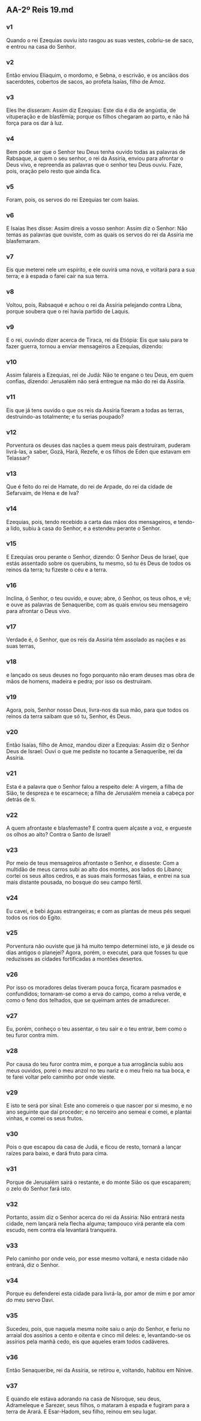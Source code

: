 ## AA-2º Reis 19.md
### v1
 Quando o rei Ezequias ouviu isto rasgou as suas vestes, cobriu-se de saco, e entrou na casa do Senhor.
### v2
 Então enviou Eliaquim, o mordomo, e Sebna, o escrivão, e os anciãos dos sacerdotes, cobertos de sacos, ao profeta Isaías, filho de Amoz.
### v3
 Eles lhe disseram: Assim diz Ezequias: Este dia é dia de angústia, de vituperação e de blasfêmia; porque os filhos chegaram ao parto, e não há força para os dar à luz.
### v4
 Bem pode ser que o Senhor teu Deus tenha ouvido todas as palavras de Rabsaque, a quem o seu senhor, o rei da Assiria, enviou para afrontar o Deus vivo, e repreenda as palavras que o senhor teu Deus ouviu. Faze, pois, oração pelo resto que ainda fica.
### v5
 Foram, pois, os servos do rei Ezequias ter com Isaias.
### v6
 E Isaías lhes disse: Assim direis a vosso senhor: Assim diz o Senhor: Não temas as palavras que ouviste, com as quais os servos do rei da Assíria me blasfemaram.
### v7
 Eis que meterei nele um espírito, e ele ouvirá uma nova, e voltará para a sua terra; e à espada o farei cair na sua terra.
### v8
 Voltou, pois, Rabsaqué e achou o rei da Assíria pelejando contra Libna, porque soubera que o rei havia partido de Laquis.
### v9
 E o rei, ouvindo dizer acerca de Tiraca, rei da Etiópia: Eis que saiu para te fazer guerra, tornou a enviar mensageiros a Ezequias, dizendo:
### v10
 Assim falareis a Ezequias, rei de Judá: Não te engane o teu Deus, em quem confias, dizendo: Jerusalém não será entregue na mão do rei da Assíria.
### v11
 Eis que já tens ouvido o que os reis da Assíria fizeram a todas as terras, destruindo-as totalmente; e tu serias poupado?
### v12
 Porventura os deuses das nações a quem meus pais destruíram, puderam livrá-las, a saber, Gozã, Harã, Rezefe, e os filhos de Eden que estavam em Telassar?
### v13
 Que é feito do rei de Hamate, do rei de Arpade, do rei da cidade de Sefarvaim, de Hena e de Iva?
### v14
 Ezequias, pois, tendo recebido a carta das mãos dos mensageiros, e tendo-a lido, subiu à casa do Senhor, e a estendeu perante o Senhor.
### v15
 E Ezequias orou perante o Senhor, dizendo: Ó Senhor Deus de Israel, que estás assentado sobre os querubins, tu mesmo, só tu és Deus de todos os reinos da terra; tu fizeste o céu e a terra.
### v16
 Inclina, ó Senhor, o teu ouvido, e ouve; abre, ó Senhor, os teus olhos, e vê; e ouve as palavras de Senaqueribe, com as quais enviou seu mensageiro para afrontar o Deus vivo.
### v17
 Verdade é, ó Senhor, que os reis da Assíria têm assolado as nações e as suas terras,
### v18
 e lançado os seus deuses no fogo porquanto não eram deuses mas obra de mãos de homens, madeira e pedra; por isso os destruíram.
### v19
 Agora, pois, Senhor nosso Deus, livra-nos da sua mão, para que todos os reinos da terra saibam que só tu, Senhor, és Deus.
### v20
 Então Isaías, filho de Amoz, mandou dizer a Ezequias: Assim diz o Senhor Deus de Israel: Ouvi o que me pediste no tocante a Senaqueribe, rei da Assíria.
### v21
 Esta é a palavra que o Senhor falou a respeito dele: A virgem, a filha de Sião, te despreza e te escarnece; a filha de Jerusalém meneia a cabeça por detrás de ti.
### v22
 A quem afrontaste e blasfemaste? E contra quem alçaste a voz, e ergueste os olhos ao alto? Contra o Santo de Israel!
### v23
 Por meio de teus mensageiros afrontaste o Senhor, e disseste: Com a multidão de meus carros subi ao alto dos montes, aos lados do Líbano; cortei os seus altos cedros, e as suas mais formosas faias, e entrei na sua mais distante pousada, no bosque do seu campo fértil.
### v24
 Eu cavei, e bebi águas estrangeiras; e com as plantas de meus pés sequei todos os rios do Egito.
### v25
 Porventura não ouviste que já há muito tempo determinei isto, e já desde os dias antigos o planejei? Agora, porém, o executei, para que fosses tu que reduzisses as cidades fortificadas a montões desertos.
### v26
 Por isso os moradores delas tiveram pouca força, ficaram pasmados e confundidos; tornaram-se como a erva do campo, como a relva verde, e como o feno dos telhados, que se queimam antes de amadurecer.
### v27
 Eu, porém, conheço o teu assentar, o teu sair e o teu entrar, bem como o teu furor contra mim.
### v28
 Por causa do teu furor contra mim, e porque a tua arrogância subiu aos meus ouvidos, porei o meu anzol no teu nariz e o meu freio na tua boca, e te farei voltar pelo caminho por onde vieste.
### v29
 E isto te será por sinal: Este ano comereis o que nascer por si mesmo, e no ano seguinte que daí proceder; e no terceiro ano semeai e comei, e plantai vinhas, e comei os seus frutos.
### v30
 Pois o que escapou da casa de Judá, e ficou de resto, tornará a lançar raízes para baixo, e dará fruto para cima.
### v31
 Porque de Jerusalém sairá o restante, e do monte Sião os que escaparem; o zelo do Senhor fará isto.
### v32
 Portanto, assim diz o Senhor acerca do rei da Assíria: Não entrará nesta cidade, nem lançará nela flecha alguma; tampouco virá perante ela com escudo, nem contra ela levantará tranqueira.
### v33
 Pelo caminho por onde veio, por esse mesmo voltará, e nesta cidade não entrará, diz o Senhor.
### v34
 Porque eu defenderei esta cidade para livrá-la, por amor de mim e por amor do meu servo Davi.
### v35
 Sucedeu, pois, que naquela mesma noite saiu o anjo do Senhor, e feriu no arraial dos assírios a cento e oitenta e cinco mil deles: e, levantando-se os assírios pela manhã cedo, eis que aqueles eram todos cadáveres.
### v36
 Então Senaqueribe, rei da Assíria, se retirou e, voltando, habitou em Nínive.
### v37
 E quando ele estava adorando na casa de Nisroque, seu deus, Adrameleque e Sarezer, seus filhos, o mataram à espada e fugiram para a terra de Arará. E Esar-Hadom, seu filho, reinou em seu lugar.
